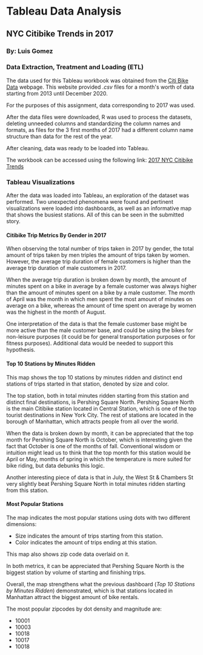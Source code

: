 # **Tableau Data Analysis**  
## **NYC Citibike Trends in 2017**  
### **By: Luis Gomez**  


### Data Extraction, Treatment and Loading (ETL)  

The data used for this Tableau workbook was obtained from the [Citi Bike Data](https://www.citibikenyc.com/system-data) webpage. This website provided *.csv* files for a month's worth of data starting from 2013 until December 2020.  

For the purposes of this assignment, data corresponding to 2017 was used.  

After the data files were downloaded, R was used to process the datasets, deleting unneeded columns and standardizing the column names and formats, as files for the 3 first months of 2017 had a different column name structure than data for the rest of the year.  

After cleaning, data was ready to be loaded into Tableau.  

The workbook can be accessed using the following link: [2017 NYC Citibike Trends](https://public.tableau.com/app/profile/luis.gomez7978/viz/2017NYCCitibikeTrends/NYCCitibikeTrendsin2017)

### Tableau Visualizations  


After the data was loaded into Tableau, an exploration of the dataset was performed. Two unexpected phenomena were found and pertinent visualizations were loaded into dashboards, as well as an informative map that shows the busiest stations. All of this can be seen in the submitted story.  


#### **Citibike Trip Metrics By Gender in 2017**  


When observing the total number of trips taken in 2017 by gender, the total amount of trips taken by men triples the amount of trips taken by women. However, the average trip duration of female customers is higher than the average trip duration of male customers in 2017.  

When the average trip duration is broken down by month, the amount of minutes spent on a bike in average by a female customer was always higher than the amount of minutes spent on a bike by a male customer. The month of April was the month in which men spent the most amount of minutes on average on a bike, whereas the amount of time spent on average by women was the highest in the month of August.  

One interpretation of the data is that the female customer base might be more active than the male customer base, and could be using the bikes for non-leisure purposes (it could be for general transportation purposes or for fitness purposes). Additional data would be needed to support this hypothesis.  


#### **Top 10 Stations by Minutes Ridden**  

This map shows the top 10 stations by minutes ridden and distinct end stations of trips started in that station, denoted by size and color.  

The top station, both in total minutes ridden starting from this station and distinct final destinations, is Pershing Square North. Pershing Square North is the main Citibike station located in Central Station, which is one of the top tourist destinations in New York City. The rest of stations are located in the borough of Manhattan, which attracts people from all over the world.  

When the data is broken down by month, it can be appreciated that the top month for Pershing Square North is October, which is interesting given the fact that October is one of the months of fall. Conventional wisdom or intuition might lead us to think that the top month for this station would be April or May, months of spring in which the temperature is more suited for bike riding, but data debunks this logic.  

Another interesting piece of data is that in July, the West St & Chambers St very slightly beat Pershing Square North in total minutes ridden starting from this station.  

#### **Most Popular Stations**  

The map indicates the most popular stations using dots with two different dimensions:  

- Size indicates the amount of trips starting from this station.
- Color indicates the amount of trips ending at this station.

This map also shows zip code data overlaid on it.  

In both metrics, it can be appreciated that Pershing Square North is the biggest station by volume of starting and finishing trips.  

Overall, the map strengthens what the previous dashboard (*Top 10 Stations by Minutes Ridden*) demonstrated, which is that stations located in Manhattan attract the biggest amount of bike rentals.  

The most popular zipcodes by dot density and magnitude are: 

- 10001
- 10003
- 10018
- 10017
- 10018
